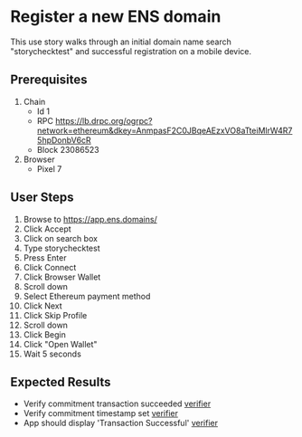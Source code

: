 # Register a new ENS domain

This use story walks through an initial domain name search "storychecktest" and successful registration on a mobile device.

## Prerequisites

1. Chain
   - Id 1
   - RPC https://lb.drpc.org/ogrpc?network=ethereum&dkey=AnmpasF2C0JBqeAEzxVO8aTteiMlrW4R75hpDonbV6cR
   - Block 23086523   
2. Browser
   - Pixel 7

## User Steps

1. Browse to https://app.ens.domains/
1. Click Accept
1. Click on search box
1. Type storychecktest
1. Press Enter
1. Click Connect
1. Click Browser Wallet
1. Scroll down
1. Select Ethereum payment method
1. Click Next
1. Click Skip Profile
1. Scroll down
1. Click Begin
1. Click "Open Wallet"
1. Wait 5 seconds

## Expected Results

- Verify commitment transaction succeeded [verifier](verifiers/tx_success.py)
- Verify commitment timestamp set [verifier](verifiers/commitment_timestamp.py)
- App should display 'Transaction Successful' [verifier](verifiers/ui_start_timer_ok.py)
